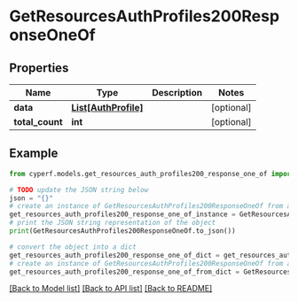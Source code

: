 # GetResourcesAuthProfiles200ResponseOneOf


## Properties

Name | Type | Description | Notes
------------ | ------------- | ------------- | -------------
**data** | [**List[AuthProfile]**](AuthProfile.md) |  | [optional] 
**total_count** | **int** |  | [optional] 

## Example

```python
from cyperf.models.get_resources_auth_profiles200_response_one_of import GetResourcesAuthProfiles200ResponseOneOf

# TODO update the JSON string below
json = "{}"
# create an instance of GetResourcesAuthProfiles200ResponseOneOf from a JSON string
get_resources_auth_profiles200_response_one_of_instance = GetResourcesAuthProfiles200ResponseOneOf.from_json(json)
# print the JSON string representation of the object
print(GetResourcesAuthProfiles200ResponseOneOf.to_json())

# convert the object into a dict
get_resources_auth_profiles200_response_one_of_dict = get_resources_auth_profiles200_response_one_of_instance.to_dict()
# create an instance of GetResourcesAuthProfiles200ResponseOneOf from a dict
get_resources_auth_profiles200_response_one_of_from_dict = GetResourcesAuthProfiles200ResponseOneOf.from_dict(get_resources_auth_profiles200_response_one_of_dict)
```
[[Back to Model list]](../README.md#documentation-for-models) [[Back to API list]](../README.md#documentation-for-api-endpoints) [[Back to README]](../README.md)


